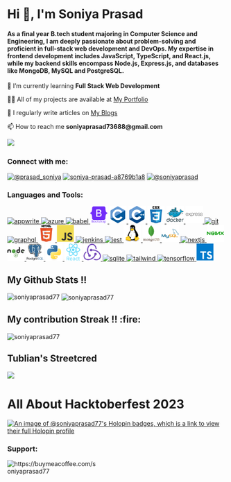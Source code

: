 <h1>Hi 👋, I'm Soniya Prasad</h1>
<h4>As a final year B.tech student majoring in Computer Science and Engineering, I am deeply passionate about problem-solving and proficient in full-stack web development and DevOps. My expertise in frontend development includes JavaScript, TypeScript, and React.js, while my backend skills encompass Node.js, Express.js, and databases like MongoDB, MySQL and PostgreSQL.</h4>
<p>
  🌱 I’m currently learning <strong>Full Stack Web Development</strong>
</p>

<p>
  👨‍💻 All of my projects are available at <a href="https://zealous-glacier-0a48a7d00.5.azurestaticapps.net//">My Portfolio</a>
</p>

<p>
  📝 I regularly write articles on <a href="https://soniyaprasad.hashnode.dev/">My Blogs</a>
</p>

<p>
  📫 How to reach me <strong>soniyaprasad73688@gmail.com</strong>
</p>

<p> <img src="https://komarev.com/ghpvc/?username=soniyaprasad77&label=Visitors%20&color=0e75b6&style=flat" width="150" /> </p>

<h3>Connect with me:</h3>
<p>
<a href="https://twitter.com/@prasad_soniya" target="blank"><img src="https://raw.githubusercontent.com/rahuldkjain/github-profile-readme-generator/master/src/images/icons/Social/twitter.svg" alt="@prasad_soniya" height="30" width="40" /></a>
<a href="https://linkedin.com/in/soniya-prasad-a8769b1a8" target="blank"><img src="https://raw.githubusercontent.com/rahuldkjain/github-profile-readme-generator/master/src/images/icons/Social/linked-in-alt.svg" alt="soniya-prasad-a8769b1a8" height="30" width="40" /></a>
<a href="https://hashnode.com/@soniyaprasad" target="blank"><img src="https://raw.githubusercontent.com/rahuldkjain/github-profile-readme-generator/master/src/images/icons/Social/hashnode.svg" alt="@soniyaprasad" height="30" width="40" /></a>
</p>
<h3 align="left">Languages and Tools:</h3>
<p align="left"> <a href="https://appwrite.io" target="_blank" rel="noreferrer"> <img src="https://www.vectorlogo.zone/logos/appwriteio/appwriteio-icon.svg" alt="appwrite" width="40" height="40"/> </a> <a href="https://azure.microsoft.com/en-in/" target="_blank" rel="noreferrer"> <img src="https://www.vectorlogo.zone/logos/microsoft_azure/microsoft_azure-icon.svg" alt="azure" width="40" height="40"/> </a> <a href="https://babeljs.io/" target="_blank" rel="noreferrer"> <img src="https://www.vectorlogo.zone/logos/babeljs/babeljs-icon.svg" alt="babel" width="40" height="40"/> </a> <a href="https://getbootstrap.com" target="_blank" rel="noreferrer"> <img src="https://raw.githubusercontent.com/devicons/devicon/master/icons/bootstrap/bootstrap-plain-wordmark.svg" alt="bootstrap" width="40" height="40"/> </a> <a href="https://www.cprogramming.com/" target="_blank" rel="noreferrer"> <img src="https://raw.githubusercontent.com/devicons/devicon/master/icons/c/c-original.svg" alt="c" width="40" height="40"/> </a> <a href="https://www.w3schools.com/cpp/" target="_blank" rel="noreferrer"> <img src="https://raw.githubusercontent.com/devicons/devicon/master/icons/cplusplus/cplusplus-original.svg" alt="cplusplus" width="40" height="40"/> </a> <a href="https://www.w3schools.com/css/" target="_blank" rel="noreferrer"> <img src="https://raw.githubusercontent.com/devicons/devicon/master/icons/css3/css3-original-wordmark.svg" alt="css3" width="40" height="40"/> </a> <a href="https://www.docker.com/" target="_blank" rel="noreferrer"> <img src="https://raw.githubusercontent.com/devicons/devicon/master/icons/docker/docker-original-wordmark.svg" alt="docker" width="40" height="40"/> </a> <a href="https://expressjs.com" target="_blank" rel="noreferrer"> <img src="https://raw.githubusercontent.com/devicons/devicon/master/icons/express/express-original-wordmark.svg" alt="express" width="40" height="40"/> </a> <a href="https://git-scm.com/" target="_blank" rel="noreferrer"> <img src="https://www.vectorlogo.zone/logos/git-scm/git-scm-icon.svg" alt="git" width="40" height="40"/> </a> <a href="https://graphql.org" target="_blank" rel="noreferrer"> <img src="https://www.vectorlogo.zone/logos/graphql/graphql-icon.svg" alt="graphql" width="40" height="40"/> </a> <a href="https://www.w3.org/html/" target="_blank" rel="noreferrer"> <img src="https://raw.githubusercontent.com/devicons/devicon/master/icons/html5/html5-original-wordmark.svg" alt="html5" width="40" height="40"/> </a> <a href="https://developer.mozilla.org/en-US/docs/Web/JavaScript" target="_blank" rel="noreferrer"> <img src="https://raw.githubusercontent.com/devicons/devicon/master/icons/javascript/javascript-original.svg" alt="javascript" width="40" height="40"/> </a> <a href="https://www.jenkins.io" target="_blank" rel="noreferrer"> <img src="https://www.vectorlogo.zone/logos/jenkins/jenkins-icon.svg" alt="jenkins" width="40" height="40"/> </a> <a href="https://jestjs.io" target="_blank" rel="noreferrer"> <img src="https://www.vectorlogo.zone/logos/jestjsio/jestjsio-icon.svg" alt="jest" width="40" height="40"/> </a> <a href="https://www.linux.org/" target="_blank" rel="noreferrer"> <img src="https://raw.githubusercontent.com/devicons/devicon/master/icons/linux/linux-original.svg" alt="linux" width="40" height="40"/> </a> <a href="https://www.mongodb.com/" target="_blank" rel="noreferrer"> <img src="https://raw.githubusercontent.com/devicons/devicon/master/icons/mongodb/mongodb-original-wordmark.svg" alt="mongodb" width="40" height="40"/> </a> <a href="https://www.mysql.com/" target="_blank" rel="noreferrer"> <img src="https://raw.githubusercontent.com/devicons/devicon/master/icons/mysql/mysql-original-wordmark.svg" alt="mysql" width="40" height="40"/> </a> <a href="https://nextjs.org/" target="_blank" rel="noreferrer"> <img src="https://cdn.worldvectorlogo.com/logos/nextjs-2.svg" alt="nextjs" width="40" height="40"/> </a> <a href="https://www.nginx.com" target="_blank" rel="noreferrer"> <img src="https://raw.githubusercontent.com/devicons/devicon/master/icons/nginx/nginx-original.svg" alt="nginx" width="40" height="40"/> </a> <a href="https://nodejs.org" target="_blank" rel="noreferrer"> <img src="https://raw.githubusercontent.com/devicons/devicon/master/icons/nodejs/nodejs-original-wordmark.svg" alt="nodejs" width="40" height="40"/> </a> <a href="https://www.postgresql.org" target="_blank" rel="noreferrer"> <img src="https://raw.githubusercontent.com/devicons/devicon/master/icons/postgresql/postgresql-original-wordmark.svg" alt="postgresql" width="40" height="40"/> </a> <a href="https://www.python.org" target="_blank" rel="noreferrer"> <img src="https://raw.githubusercontent.com/devicons/devicon/master/icons/python/python-original.svg" alt="python" width="40" height="40"/> </a> <a href="https://reactjs.org/" target="_blank" rel="noreferrer"> <img src="https://raw.githubusercontent.com/devicons/devicon/master/icons/react/react-original-wordmark.svg" alt="react" width="40" height="40"/> </a> <a href="https://redux.js.org" target="_blank" rel="noreferrer"> <img src="https://raw.githubusercontent.com/devicons/devicon/master/icons/redux/redux-original.svg" alt="redux" width="40" height="40"/> </a> <a href="https://www.sqlite.org/" target="_blank" rel="noreferrer"> <img src="https://www.vectorlogo.zone/logos/sqlite/sqlite-icon.svg" alt="sqlite" width="40" height="40"/> </a> <a href="https://tailwindcss.com/" target="_blank" rel="noreferrer"> <img src="https://www.vectorlogo.zone/logos/tailwindcss/tailwindcss-icon.svg" alt="tailwind" width="40" height="40"/> </a> <a href="https://www.tensorflow.org" target="_blank" rel="noreferrer"> <img src="https://www.vectorlogo.zone/logos/tensorflow/tensorflow-icon.svg" alt="tensorflow" width="40" height="40"/> </a> <a href="https://www.typescriptlang.org/" target="_blank" rel="noreferrer"> <img src="https://raw.githubusercontent.com/devicons/devicon/master/icons/typescript/typescript-original.svg" alt="typescript" width="40" height="40"/> </a> </p>



<h2>My Github Stats !!</h2> 
<p><img align="left" src="https://github-readme-stats.vercel.app/api/top-langs?username=soniyaprasad77&show_icons=true&locale=en&layout=compact" alt="soniyaprasad77" /></p>

<p>&nbsp;<img align="center" src="https://github-readme-stats.vercel.app/api?username=soniyaprasad77&show_icons=true&locale=en" alt="soniyaprasad77" /></p>
<h2>My contribution Streak !! :fire:</h2> 
<p><img align="center" src="https://github-readme-streak-stats.herokuapp.com/?user=soniyaprasad77&" alt="soniyaprasad77" /></p>

</p>
<h2>Tublian's Streetcred </h2>

<p>

<p>
  
  <img src="https://t74hnvwwsd.execute-api.us-east-1.amazonaws.com/dev/ft/profile/streetcred/badge/soniyaprasad77?type=with_score">
</p>
<h1 >All About Hacktoberfest 2023 </h1>

[![An image of @soniyaprasad77's Holopin badges, which is a link to view their full Holopin profile](https://holopin.me/soniyaprasad77)](https://holopin.io/@soniyaprasad77)


<h3 align="left">Support:</h3>
<p><a href="https://www.buymeacoffee.com/soniyaprasad77"> <img align="left" src="https://cdn.buymeacoffee.com/buttons/v2/default-yellow.png" height="50" width="210" alt="https://buymeacoffee.com/soniyaprasad77" /></a></p><br><br>

